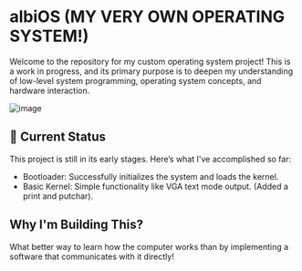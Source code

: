 # albiOS (MY VERY OWN OPERATING SYSTEM!)

Welcome to the repository for my custom operating system project! This is a work in progress, and its primary purpose is to deepen my understanding of low-level system programming, operating system concepts, and hardware interaction.

![image](https://github.com/user-attachments/assets/3ab5795c-6074-4b59-9961-bcbbbff90bac)



## 🚧 Current Status
This project is still in its early stages. Here’s what I've accomplished so far:
<ul> 
  <li>
    Bootloader: Successfully initializes the system and loads the kernel.
  </li>
  <li>
    Basic Kernel: Simple functionality like VGA text mode output. (Added a print and putchar).
  </li>
</ul>


## Why I'm Building This?
<p> What better way to learn how the computer works than by implementing a software that communicates with it directly! </p>

